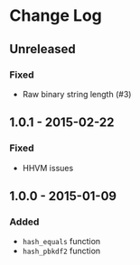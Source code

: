 # Change Log


## Unreleased

### Fixed

- Raw binary string length (#3)


## 1.0.1 - 2015-02-22

### Fixed

- HHVM issues


## 1.0.0 - 2015-01-09

### Added

- `hash_equals` function
- `hash_pbkdf2` function
